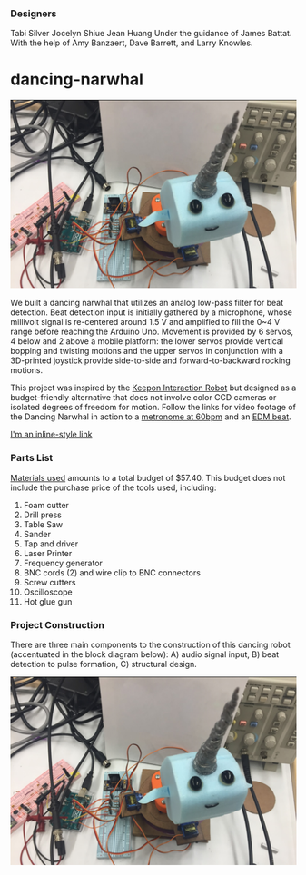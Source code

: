 ### Designers
Tabi Silver
Jocelyn Shiue
Jean Huang
Under the guidance of James Battat. 
With the help of Amy Banzaert, Dave Barrett, and Larry Knowles.


# dancing-narwhal

![Dancing Narwhal Image](./dancing-narwhal.png)

We built a dancing narwhal that utilizes an analog low-pass filter for beat detection. Beat detection input is initially gathered by a microphone, whose millivolt signal is re-centered around 1.5 V and amplified to fill the 0~4 V range before reaching the Arduino Uno. Movement is provided by 6 servos, 4 below and 2 above a mobile platform: the lower servos provide vertical bopping and twisting motions and the upper servos in conjunction with a 3D-printed joystick provide side-to-side and forward-to-backward rocking motions. 

This project was inspired by the [Keepon Interaction Robot](http://hackedgadgets.com/2007/05/12/keepon-interaction-robot/) but designed as a budget-friendly alternative that does not involve color CCD cameras or isolated degrees of freedom for motion. Follow the links for video footage of the Dancing Narwhal in action to a [metronome at 60bpm](https://drive.google.com/file/d/1wT9AU9BOb4FNnWL8drw-6Y8vV8Q_eiHr/view) and an [EDM beat](https://drive.google.com/file/d/1axfPUlJRtLbN8Afj4aEk1b8CxvxzGM91/view).

[I'm an inline-style link](https://www.google.com)

### Parts List
[Materials used](https://docs.google.com/spreadsheets/d/1dPhJONiIlOeWQd743ps2o8NfRmKt0imZAqSkSL3BILo/edit) amounts to a total budget of $57.40. This budget does not include the purchase price of the tools used, including:
1. Foam cutter 
2. Drill press
3. Table Saw
4. Sander
5. Tap and driver 
6. Laser Printer
7. Frequency generator
8. BNC cords (2) and wire clip to BNC connectors
9. Screw cutters
10. Oscilloscope
11. Hot glue gun

### Project Construction 
There are three main components to the construction of this dancing robot (accentuated in the block diagram below): A) audio signal input, B) beat detection to pulse formation, C) structural design.

![Dancing Narwhal Image](./dancing-narwhal.png)


